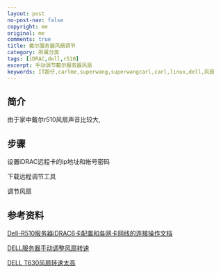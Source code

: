 ```yaml
---
layout: post
no-post-nav: false 
copyright: me
original: me
comments: true
title: 戴尔服务器风扇调节
category: 所属分类
tags: [iDRAC,dell,r510]
excerpt: 手动调节戴尔服务器风扇
keywords: IT超仔,carlme,superwang,superwangcarl,carl,linux,dell,风扇
---
```


## 简介

由于家中戴尔r510风扇声音比较大,

## 步骤

设置iDRAC远程卡的ip地址和帐号密码

下载远程调节工具

调节风扇

## 参考资料

[Dell-R510服务器iDRAC6卡配置和各网卡网线的连接操作文档](https://wenku.baidu.com/view/80fd253ea417866fb94a8e1e.html)

[DELL服务器手动调整风扇转速](https://blog.csdn.net/a1561386524/article/details/105558343)

[DELL T630风扇转速太高](https://blog.csdn.net/albertshi12/article/details/83794368?utm_medium=distribute.pc_relevant.none-task-blog-BlogCommendFromBaidu-1.control&depth_1-utm_source=distribute.pc_relevant.none-task-blog-BlogCommendFromBaidu-1.control)